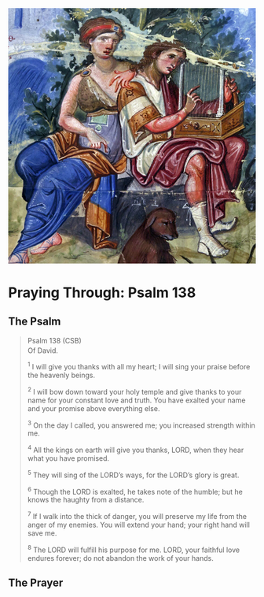 <img class="intro-right" src="art-paris-psalter.jpg">

<style>
  li {list-style-type: none;}
  p + ul {
    margin-top: -18px;
}
</style>

# Praying Through: Psalm 138

## The Psalm

>Psalm 138 (CSB)  
><sup></sup> Of David. 
>
><sup>1</sup> I will give you thanks with all my heart; I will sing your praise before the heavenly beings. 
>
><sup>2</sup> I will bow down toward your holy temple and give thanks to your name for your constant love and truth. You have exalted your name and your promise above everything else. 
>
><sup>3</sup> On the day I called, you answered me; you increased strength within me. 
>
><sup>4</sup> All the kings on earth will give you thanks, LORD, when they hear what you have promised. 
>
><sup>5</sup> They will sing of the LORD’s ways, for the LORD’s glory is great. 
>
><sup>6</sup> Though the LORD is exalted, he takes note of the humble; but he knows the haughty from a distance. 
>
><sup>7</sup> If I walk into the thick of danger, you will preserve my life from the anger of my enemies. You will extend your hand; your right hand will save me. 
>
><sup>8</sup> The LORD will fulfill his purpose for me. LORD, your faithful love endures forever; do not abandon the work of your hands.

## The Prayer

<div style="font-variant: small-caps;">

</div>
